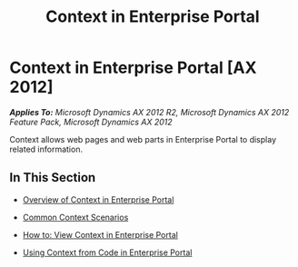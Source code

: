﻿---
title: Context in Enterprise Portal
TOCTitle: Context in Enterprise Portal
ms:assetid: ee5c23f9-1059-4d4a-b36f-bfc35cc54aa1
ms:mtpsurl: https://msdn.microsoft.com/en-us/library/Ee330234(v=AX.60)
ms:contentKeyID: 35589491
ms.date: 11/07/2012
mtps_version: v=AX.60
---

# Context in Enterprise Portal [AX 2012]


_**Applies To:** Microsoft Dynamics AX 2012 R2, Microsoft Dynamics AX 2012 Feature Pack, Microsoft Dynamics AX 2012_

Context allows web pages and web parts in Enterprise Portal to display related information.

## In This Section

  - [Overview of Context in Enterprise Portal](overview-of-context-in-enterprise-portal.md)  

  - [Common Context Scenarios](common-context-scenarios.md)  

  - [How to: View Context in Enterprise Portal](how-to-view-context-in-enterprise-portal.md)  

  - [Using Context from Code in Enterprise Portal](using-context-from-code-in-enterprise-portal.md)

